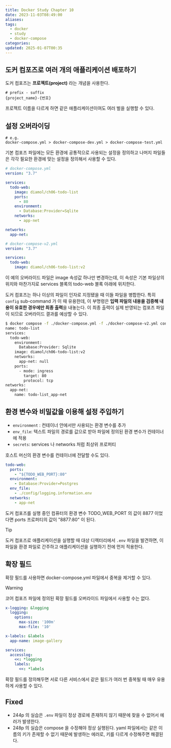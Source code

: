 ```yaml
---
title: Docker Study Chapter 10
date: 2023-11-03T08:49:00
aliases: 
tags:
  - docker
  - study
  - docker-compose
categories: 
updated: 2025-01-07T00:35
---
```


## 도커 컴포즈로 여러 개의 애플리케이션 배포하기

도커 컴포즈는 **프로젝트(project)** 라는 개념을 사용한다.

```
# prefix - suffix
{project_name}-{번호}
```

프로젝트 이름을 다르게 하면 같은 애플리케이션이여도 여러 벌을 실행할 수 있다.

## 설정 오버라이딩

```
# e.g.
docker-compose.yml > docker-compose-dev.yml > docker-compose-test.yml
```

기본 컴포즈 파일에는 모든 환경에 공통적으로 사용되는 설정을 정의하고 나머지 파일들은 각각 필요한 환경에 맞는 설정을 정의해서 사용할 수 있다.

```yaml
# docker-compose.yml
version: "3.7"

services:
  todo-web:
    image: diamol/ch06-todo-list
    ports:
      - 80
    environment:
      - Database:Provider=Sqlite
    networks:
      - app-net

networks:
  app-net:

# docker-compose-v2.yml
version: "3.7"

services:
  todo-web:
    image: diamol/ch06-todo-list:v2
```

이 예의 오버라이드 파일은 image 속성값 하나만 변경하는데, 이 속성은 기본 파일상의 위치와 마찬가지로 services 블록의 todo-web 블록 아래에 위치한다.

도커 컴포즈는 하나 이상의 파일이 인자로 지정됐을 때 이들 파일을 병합한다. 특히 `config` sub-command 가 이 때 유용한데, 이 부명령은 **입력 파일의 내용을 검증해 내용이 유효한 경우에만 최종 출력**을 내놓는다. 이 최종 출력이 실제 반영되는 컴포즈 파일이 되므로 오버라이드 결과를 예상할 수 있다.

```bash
$ docker compose -f ./docker-compose.yml -f ./docker-compose-v2.yml config
name: todo-list
services:
  todo-web:
    environment:
      Database:Provider: Sqlite
    image: diamol/ch06-todo-list:v2
    networks:
      app-net: null
    ports:
      - mode: ingress
        target: 80
        protocol: tcp
networks:
  app-net:
    name: todo-list_app-net
```

## 환경 변수와 비밀값을 이용해 설정 주입하기

- `environment` : 컨테이너 안에서만 사용되는 환경 변수를 추가
- `env_file`: 텍스트 파일의 경로를 값으로 받아 파일에 정의된 환경 변수가 컨테이너에 적용
- `secrets`: services 나 networks 처럼 최상위 프로퍼티

호스트 머신의 환경 변수를 컨테이너에 전달할 수도 있다.

```yaml
todo-web:
  ports:
    - "${TODO_WEB_PORT}:80"
  environment:
    - Database:Provider=Postgres
  env_file:
    - ./config/logging.information.env
  networks:
    - app-net
```

도커 컴포즈를 실행 중인 컴퓨터의 환경 변수 TODO_WEB_PORT 의 값이 8877 이었다면 ports 프로퍼티의 값이 "8877:80" 이 된다.

> [!tip]
> 도커 컴포즈로 애플리케이션을 실행할 때 대상 디렉터리에서 `.env` 파일을 발견하면, 이 파일을 환경 파일로 간주하고 애플리케이션을 실행하기 전에 먼저 적용한다.

## 확장 필드

확장 필드를 사용하면 docker-compose.yml 파일에서 중복을 제거할 수 있다.

> [!warning]
> 코어 컴포즈 파일에 정의된 확장 필드를 오버라이드 파일에서 사용할 수는 없다.

```yaml
x-logging: &logging
  logging:  
    options:
      max-size: '100m'
      max-file: '10'

x-labels: &labels
  app-name: image-gallery

services:
  accesslog:
    <<: *logging
    labels:
      <<: *labels
```

확장 필드를 정의해두면 서로 다른 서비스에서 같은 필드가 여러 번 중복될 때 매우 유용하게 사용할 수 있다.

## Fixed

- 244p 의 실습은 `.env` 파일이 정상 경로에 존재하지 않기 때문에 찾을 수 없어서 에러가 발생한다.
- 248p 의 실습은 compose 을 수정해야 정상 실행된다. yaml 파일에서는 같은 이름의 키가 존재할 수 없기 때문에 발생하는 에러로, 키를 다르게 수정해주면 해결된다.
